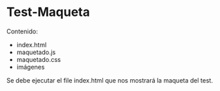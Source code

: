 # Test-Maqueta
Contenido: 
- index.html
- maquetado.js
- maquetado.css
- imágenes

Se debe ejecutar el file index.html que nos mostrará la maqueta del test.

